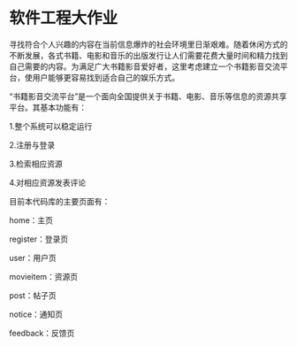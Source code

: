 # 软件工程大作业

寻找符合个人兴趣的内容在当前信息爆炸的社会环境里日渐艰难。随着休闲方式的不断发展，各式书籍、电影和音乐的出版发行让人们需要花费大量时间和精力找到自己需要的内容。为满足广大书籍影音爱好者，这里考虑建立一个书籍影音交流平台，使用户能够更容易找到适合自己的娱乐方式。

“书籍影音交流平台”是一个面向全国提供关于书籍、电影、音乐等信息的资源共享平台。其基本功能有：

1.整个系统可以稳定运行

2.注册与登录

3.检索相应资源

4.对相应资源发表评论

目前本代码库的主要页面有：

home：主页

register：登录页

user：用户页

movieitem：资源页

post：帖子页

notice：通知页

feedback：反馈页

